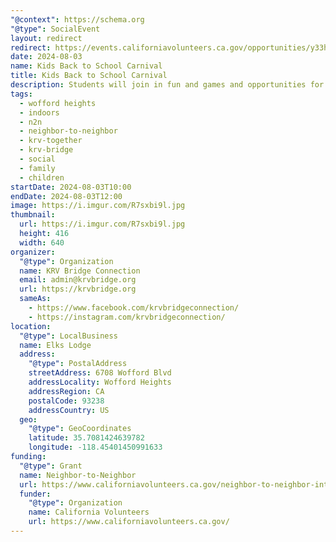 ```yaml
---
"@context": https://schema.org
"@type": SocialEvent
layout: redirect
redirect: https://events.californiavolunteers.ca.gov/opportunities/y33huItHZj
date: 2024-08-03
name: Kids Back to School Carnival
title: Kids Back to School Carnival
description: Students will join in fun and games and opportunities for interaction at a "carnival", meet teachers and other community members, and reconnect.
tags:
  - wofford heights
  - indoors
  - n2n
  - neighbor-to-neighbor
  - krv-together
  - krv-bridge
  - social
  - family
  - children
startDate: 2024-08-03T10:00
endDate: 2024-08-03T12:00
image: https://i.imgur.com/R7sxbi9l.jpg
thumbnail:
  url: https://i.imgur.com/R7sxbi9l.jpg
  height: 416
  width: 640
organizer:
  "@type": Organization
  name: KRV Bridge Connection
  email: admin@krvbridge.org
  url: https://krvbridge.org
  sameAs:
    - https://www.facebook.com/krvbridgeconnection/
    - https://instagram.com/krvbridgeconnection/
location:
  "@type": LocalBusiness
  name: Elks Lodge
  address:
    "@type": PostalAddress
    streetAddress: 6708 Wofford Blvd
    addressLocality: Wofford Heights
    addressRegion: CA
    postalCode: 93238
    addressCountry: US
  geo:
    "@type": GeoCoordinates
    latitude: 35.7081424639782
    longitude: -118.45401450991633
funding:
  "@type": Grant
  name: Neighbor-to-Neighbor
  url: https://www.californiavolunteers.ca.gov/neighbor-to-neighbor-interest/
  funder:
    "@type": Organization
    name: California Volunteers
    url: https://www.californiavolunteers.ca.gov/
---
```

